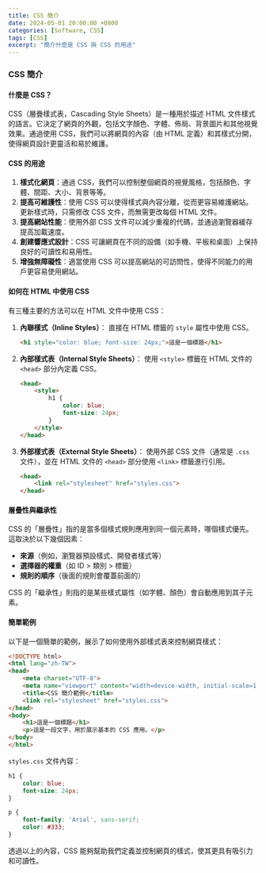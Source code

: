 ```yaml
---
title: CSS 簡介
date: 2024-05-01 20:00:00 +0800
categories: [Software, CSS]
tags: [CSS] 
excerpt: "簡介什麼是 CSS 與 CSS 的用途"
---
```


### CSS 簡介

#### 什麼是 CSS？

CSS（層疊樣式表，Cascading Style Sheets）是一種用於描述 HTML 文件樣式的語言。它決定了網頁的外觀，包括文字顏色、字體、佈局、背景圖片和其他視覺效果。通過使用 CSS，我們可以將網頁的內容（由 HTML 定義）和其樣式分開，使得網頁設計更靈活和易於維護。

#### CSS 的用途

1. **樣式化網頁**：通過 CSS，我們可以控制整個網頁的視覺風格，包括顏色、字體、間距、大小、背景等等。
2. **提高可維護性**：使用 CSS 可以使得樣式與內容分離，從而更容易維護網站。更新樣式時，只需修改 CSS 文件，而無需更改每個 HTML 文件。
3. **提高網站性能**：使用外部 CSS 文件可以減少重複的代碼，並通過瀏覽器緩存提高加載速度。
4. **創建響應式設計**：CSS 可讓網頁在不同的設備（如手機、平板和桌面）上保持良好的可讀性和易用性。
5. **增強無障礙性**：適當使用 CSS 可以提高網站的可訪問性，使得不同能力的用戶更容易使用網站。

#### 如何在 HTML 中使用 CSS

有三種主要的方法可以在 HTML 文件中使用 CSS：

1. **內聯樣式（Inline Styles）**：
   直接在 HTML 標籤的 `style` 屬性中使用 CSS。
   ```html
   <h1 style="color: blue; font-size: 24px;">這是一個標題</h1>
   ```

2. **內部樣式表（Internal Style Sheets）**：
   使用 `<style>` 標籤在 HTML 文件的 `<head>` 部分內定義 CSS。
   ```html
   <head>
       <style>
           h1 {
               color: blue;
               font-size: 24px;
           }
       </style>
   </head>
   ```

3. **外部樣式表（External Style Sheets）**：
   使用外部 CSS 文件（通常是 `.css` 文件），並在 HTML 文件的 `<head>` 部分使用 `<link>` 標籤進行引用。
   ```html
   <head>
       <link rel="stylesheet" href="styles.css">
   </head>
   ```

#### 層疊性與繼承性

CSS 的「層疊性」指的是當多個樣式規則應用到同一個元素時，哪個樣式優先。這取決於以下幾個因素：
- **來源**（例如，瀏覽器預設樣式、開發者樣式等）
- **選擇器的權重**（如 ID > 類別 > 標籤）
- **規則的順序**（後面的規則會覆蓋前面的）

CSS 的「繼承性」則指的是某些樣式屬性（如字體、顏色）會自動應用到其子元素。

#### 簡單範例

以下是一個簡單的範例，展示了如何使用外部樣式表來控制網頁樣式：

```html
<!DOCTYPE html>
<html lang="zh-TW">
<head>
    <meta charset="UTF-8">
    <meta name="viewport" content="width=device-width, initial-scale=1.0">
    <title>CSS 簡介範例</title>
    <link rel="stylesheet" href="styles.css">
</head>
<body>
    <h1>這是一個標題</h1>
    <p>這是一段文字，用於展示基本的 CSS 應用。</p>
</body>
</html>
```

`styles.css` 文件內容：
```css
h1 {
    color: blue;
    font-size: 24px;
}

p {
    font-family: 'Arial', sans-serif;
    color: #333;
}
```

透過以上的內容，CSS 能夠幫助我們定義並控制網頁的樣式，使其更具有吸引力和可讀性。
